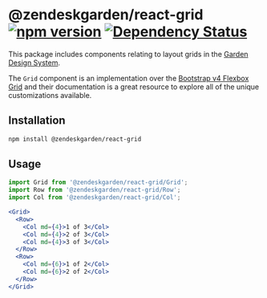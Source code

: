 # @zendeskgarden/react-grid [![npm version](https://img.shields.io/npm/v/@zendeskgarden/react-grid.svg?style=flat-square)](https://www.npmjs.com/package/@zendeskgarden/react-grid) [![Dependency Status](https://img.shields.io/david/zendeskgarden/react-components.svg?path=packages/grid&style=flat-square)](https://david-dm.org/zendeskgarden/react-components?path=packages/grid) <!-- markdownlint-disable -->

<!-- markdownlint-enable -->

This package includes components relating to layout grids in the
[Garden Design System](https://zendeskgarden.github.io/).

The `Grid` component is an implementation over the
[Bootstrap v4 Flexbox Grid](http://getbootstrap.com/docs/4.0/layout/overview/)
and their documentation is a great resource to explore all of the unique customizations
available.

## Installation

```sh
npm install @zendeskgarden/react-grid
```

## Usage

```jsx static
import Grid from '@zendeskgarden/react-grid/Grid';
import Row from '@zendeskgarden/react-grid/Row';
import Col from '@zendeskgarden/react-grid/Col';

<Grid>
  <Row>
    <Col md={4}>1 of 3</Col>
    <Col md={4}>2 of 3</Col>
    <Col md={4}>3 of 3</Col>
  </Row>
  <Row>
    <Col md={6}>1 of 2</Col>
    <Col md={6}>2 of 2</Col>
  </Row>
</Grid>
```
